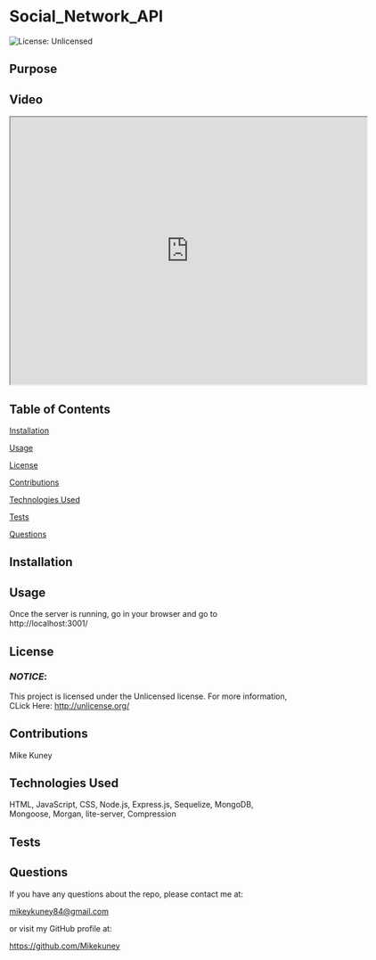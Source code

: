 # Social_Network_API

![License: Unlicensed](https://img.shields.io/badge/License-Unlicensed-blue.svg)

## **Purpose**

## **Video**

<iframe src="https://drive.google.com/file/d/1Q26mbeEX7wTRdm2L8Koq8wtmaUApMIOZ/preview" width="640" height="480"></iframe>

## **Table of Contents**
<a href="#installation">Installation</a> 

<a href="#usage">Usage</a> 

<a href="userLicense">License</a> 

<a href="#contributions">Contributions</a>

<a href="#technologies">Technologies Used</a>

<a href="#tests">Tests</a> 

<a href="questions">Questions</a> 


## <h2 id="installation">**Installation**</h2>



## <h2 id="usage">**Usage**</h2>

Once the server is running, go in your browser and go to http://localhost:3001/

## <h2 id="userLicense">**License**</h2>
### <em>NOTICE</em>:
This project is licensed under the Unlicensed license.
For more information, CLick Here:
http://unlicense.org/


## <h2 id="contributions">**Contributions**</h2>
Mike Kuney

## <h2 id="technologies">**Technologies Used**</h2>
HTML, JavaScript, CSS, Node.js, Express.js, Sequelize, MongoDB, Mongoose, Morgan, lite-server, Compression
## <h2 id="tests">**Tests**</h2>


## <h2 id="questions">**Questions**</h2>
If you have any questions about the repo, please contact me at: 

mikeykuney84@gmail.com 

or visit my GitHub profile at: 

https://github.com/Mikekuney